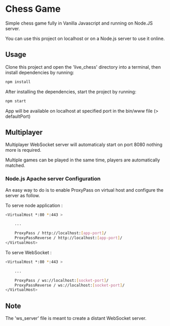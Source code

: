 # Chess Game

Simple chess game fully in Vanilla Javascript and running on Node.JS server.

You can use this project on localhost or on a Node.js server to use it online.

## Usage

Clone this project and open the 'live_chess' directory into a terminal, then install dependencies by running:

```sh
npm install
```

After installing the dependencies, start the project by running:

```sh
npm start
```

App will be available on localhost at specified port in the bin/www file (> defaultPort)

## Multiplayer

Multiplayer WebSocket server will automaticaly start on port 8080 nothing more is required.

Multiple games can be played in the same time, players are automatically matched.

### Node.js Apache server Configuration

An easy way to do is to enable ProxyPass on virtual host and configure the server as follow.

To serve node application :

```sh
<VirtualHost *:80 *:443 >

	...

    ProxyPass / http://localhost:[app-port]/
    ProxyPassReverse / http://localhost:[app-port]/
</VirtualHost>
```

To serve WebSocket :

```sh
<VirtualHost *:80 *:443 >

	...

    ProxyPass / ws://localhost:[socket-port]/
    ProxyPassReverse / ws://localhost:[socket-port]/
</VirtualHost>
```

## Note 

The 'ws_server' file is meant to create a distant WebSocket server.
